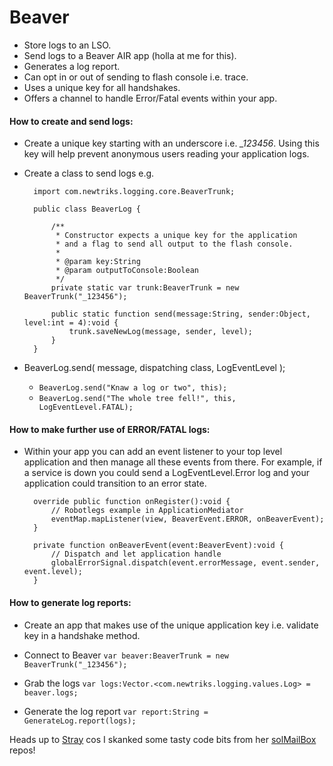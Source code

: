 # Beaver

* Store logs to an LSO.
* Send logs to a Beaver AIR app (holla at me for this).
* Generates a log report.
* Can opt in or out of sending to flash console i.e. trace.
* Uses a unique key for all handshakes.
* Offers a channel to handle Error/Fatal events within your app.

#### How to create and send logs:

* Create a unique key starting with an underscore i.e. *_123456*. Using this key will help prevent
anonymous users reading your application logs. 

* Create a class to send logs e.g.

		import com.newtriks.logging.core.BeaverTrunk;

		public class BeaverLog {

			/**
	         * Constructor expects a unique key for the application
	         * and a flag to send all output to the flash console.
	         *
	         * @param key:String
	         * @param outputToConsole:Boolean
	         */
		    private static var trunk:BeaverTrunk = new BeaverTrunk("_123456");

		    public static function send(message:String, sender:Object, level:int = 4):void {
		        trunk.saveNewLog(message, sender, level);
		    }
		}

* BeaverLog.send( message, dispatching class, LogEventLevel );

	* `BeaverLog.send("Knaw a log or two", this);`
	* `BeaverLog.send("The whole tree fell!", this, LogEventLevel.FATAL);`

#### How to make further use of ERROR/FATAL logs:

* Within your app you can add an event listener to your top level application and then manage all 
these events from there. For example, if a service is down you could send a LogEventLevel.Error log 
and your application could transition to an error state.
	
		override public function onRegister():void {
			// Robotlegs example in ApplicationMediator
			eventMap.mapListener(view, BeaverEvent.ERROR, onBeaverEvent);
		}

		private function onBeaverEvent(event:BeaverEvent):void {
			// Dispatch and let application handle
	        globalErrorSignal.dispatch(event.errorMessage, event.sender, event.level);
	    }

#### How to generate log reports:

* Create an app that makes use of the unique application key i.e. validate key in a handshake
method.

* Connect to Beaver `var beaver:BeaverTrunk = new BeaverTrunk("_123456");`

* Grab the logs `var logs:Vector.<com.newtriks.logging.values.Log> = beaver.logs;`

* Generate the log report `var report:String = GenerateLog.report(logs);`

Heads up to [Stray][0] cos I skanked some tasty code bits from her [solMailBox][1] repos!

[0]: https://github.com/Stray "Stray"
[1]: https://github.com/Stray/solMailBox "solMailBox"